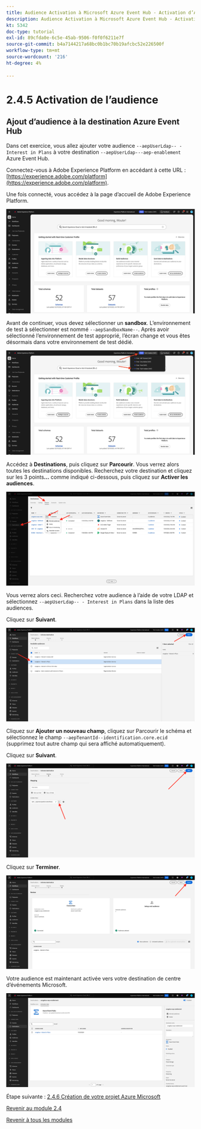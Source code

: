 ```yaml
---
title: Audience Activation à Microsoft Azure Event Hub - Activation d’Audience
description: Audience Activation à Microsoft Azure Event Hub - Activation d’Audience
kt: 5342
doc-type: tutorial
exl-id: 89cfda0e-6c5e-45ab-9506-f0f0f6211e7f
source-git-commit: b4a7144217a68bc0b1bc70b19afcbc52e226500f
workflow-type: tm+mt
source-wordcount: '216'
ht-degree: 4%

---
```


# 2.4.5 Activation de l’audience

## Ajout d’audience à la destination Azure Event Hub

Dans cet exercice, vous allez ajouter votre audience `--aepUserLdap-- - Interest in Plans` à votre destination `--aepUserLdap---aep-enablement` Azure Event Hub.

Connectez-vous à Adobe Experience Platform en accédant à cette URL : [https://experience.adobe.com/platform](https://experience.adobe.com/platform).

Une fois connecté, vous accédez à la page d’accueil de Adobe Experience Platform.

![Ingestion des données](./../../../modules/datacollection/module1.2/images/home.png)

Avant de continuer, vous devez sélectionner un **sandbox**. L’environnement de test à sélectionner est nommé ``--aepSandboxName--``. Après avoir sélectionné l’environnement de test approprié, l’écran change et vous êtes désormais dans votre environnement de test dédié.

![Ingestion des données](./../../../modules/datacollection/module1.2/images/sb1.png)

Accédez à **Destinations**, puis cliquez sur **Parcourir**. Vous verrez alors toutes les destinations disponibles. Recherchez votre destination et cliquez sur les 3 points&#x200B;**...** comme indiqué ci-dessous, puis cliquez sur **Activer les audiences**.

![5-01-select-destination.png](./images/501selectdestination.png)

Vous verrez alors ceci. Recherchez votre audience à l’aide de votre LDAP et sélectionnez `--aepUserLdap-- - Interest in Plans` dans la liste des audiences.

Cliquez sur **Suivant**.

![5-04-select-segment.png](./images/504selectsegment.png)

Cliquez sur **Ajouter un nouveau champ**, cliquez sur Parcourir le schéma et sélectionnez le champ `--aepTenantId--identification.core.ecid` (supprimez tout autre champ qui sera affiché automatiquement).

Cliquez sur **Suivant**.

![5-05-select-attributes.png](./images/505selectattributes.png)

Cliquez sur **Terminer**.

![5-06-destination-finish.png](./images/506destinationfinish.png)

Votre audience est maintenant activée vers votre destination de centre d’événements Microsoft.

![5-07-destination-segment-added.png](./images/507destinationsegmentadded.png)

Étape suivante : [2.4.6 Création de votre projet Azure Microsoft](./ex6.md)

[Revenir au module 2.4](./segment-activation-microsoft-azure-eventhub.md)

[Revenir à tous les modules](./../../../overview.md)
